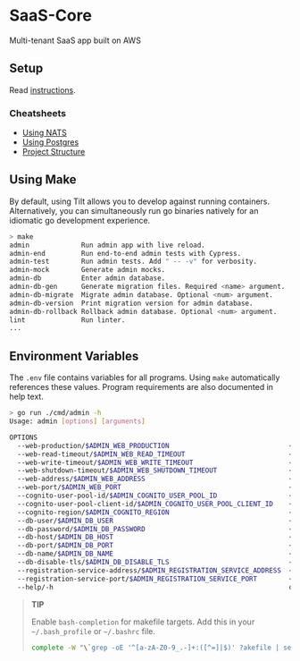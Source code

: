 # SaaS-Core

Multi-tenant SaaS app built on AWS

## Setup

Read [instructions](docs/SETUP.md).

### Cheatsheets

- [Using NATS](/docs/nats.md)
- [Using Postgres](/docs/postgres.md)
- [Project Structure](/docs/structure.md)

## Using Make
By default, using Tilt allows you to develop against running containers. Alternatively, you can simultaneously run
go binaries natively for an idiomatic go development experience.

```bash
> make
admin             Run admin app with live reload.
admin-end         Run end-to-end admin tests with Cypress.
admin-test        Run admin tests. Add " -- -v" for verbosity.
admin-mock        Generate admin mocks.
admin-db          Enter admin database.
admin-db-gen      Generate migration files. Required <name> argument.
admin-db-migrate  Migrate admin database. Optional <num> argument.
admin-db-version  Print migration version for admin database.
admin-db-rollback Rollback admin database. Optional <num> argument.
lint              Run linter.
...
```

## Environment Variables

The `.env` file contains variables for all programs. Using `make` automatically references these values.
Program requirements are also documented in help text. 
```bash
> go run ./cmd/admin -h
Usage: admin [options] [arguments]

OPTIONS
  --web-production/$ADMIN_WEB_PRODUCTION                              <bool>      (default: false)
  --web-read-timeout/$ADMIN_WEB_READ_TIMEOUT                          <duration>  (default: 5s)
  --web-write-timeout/$ADMIN_WEB_WRITE_TIMEOUT                        <duration>  (default: 5s)
  --web-shutdown-timeout/$ADMIN_WEB_SHUTDOWN_TIMEOUT                  <duration>  (default: 5s)
  --web-address/$ADMIN_WEB_ADDRESS                                    <string>    (default: localhost)
  --web-port/$ADMIN_WEB_PORT                                          <string>    (default: 4000)
  --cognito-user-pool-id/$ADMIN_COGNITO_USER_POOL_ID                  <string>    (required)
  --cognito-user-pool-client-id/$ADMIN_COGNITO_USER_POOL_CLIENT_ID    <string>    (required)
  --cognito-region/$ADMIN_COGNITO_REGION                              <string>    (required)
  --db-user/$ADMIN_DB_USER                                            <string>    (noprint,default: postgres)
  --db-password/$ADMIN_DB_PASSWORD                                    <string>    (noprint,default: postgres)
  --db-host/$ADMIN_DB_HOST                                            <string>    (noprint,default: localhost)
  --db-port/$ADMIN_DB_PORT                                            <int>       (noprint,default: 5432)
  --db-name/$ADMIN_DB_NAME                                            <string>    (noprint,default: admin)
  --db-disable-tls/$ADMIN_DB_DISABLE_TLS                              <bool>      (default: false)
  --registration-service-address/$ADMIN_REGISTRATION_SERVICE_ADDRESS  <string>    (default: localhost)
  --registration-service-port/$ADMIN_REGISTRATION_SERVICE_PORT        <string>    (default: 4001)
  --help/-h                                                           display this help message
```

> __TIP__  
>
> Enable `bash-completion` for makefile targets. Add this in your `~/.bash_profile` or `~/.bashrc` file.
> ```bash
> complete -W "\`grep -oE '^[a-zA-Z0-9_.-]+:([^=]|$)' ?akefile | sed 's/[^a-zA-Z0-9_.-]*$//'\`" make
> ```
